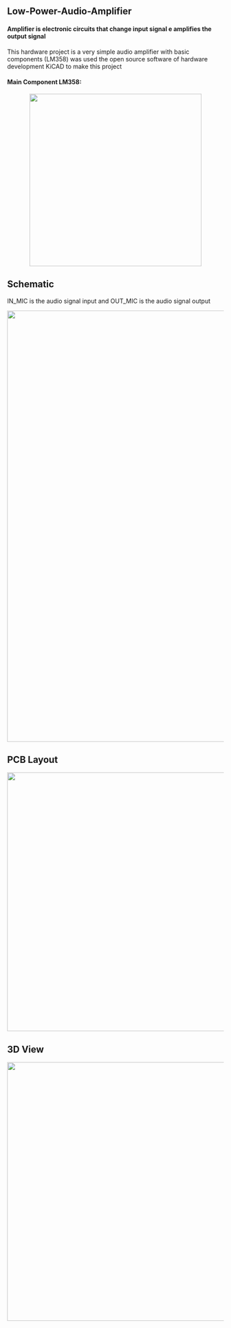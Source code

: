 ## Low-Power-Audio-Amplifier

#### Amplifier is electronic circuits that change input signal e amplifies the output signal
This hardware project is a very simple audio amplifier with basic components (LM358) was used the open source software of hardware development KiCAD to make this project

#### Main Component LM358: 

<div align="center">
<img src="https://user-images.githubusercontent.com/109001240/221450774-8420f5d2-879b-4871-a7ad-4db7d662a0cf.png" width="400px"/>
</div>

## Schematic

IN_MIC is the audio signal input and OUT_MIC is the audio signal output

<div align="center">
<img src="https://user-images.githubusercontent.com/109001240/221451740-cfdc9e17-5dfe-416b-9b19-f3ac8ec48341.png" width="1000px"/>
</div>

## PCB Layout 

<div align="center">
<img src="https://user-images.githubusercontent.com/109001240/221453087-4e076721-4519-4a60-9099-c376a2ad91e4.png" width="600px"/>
</div>

## 3D View 

<div align="center">
<img src="https://user-images.githubusercontent.com/109001240/221453479-6de1cec2-d2ac-4ede-a7c7-c25a8a1b93a0.png" width="600px"/>
</div>
